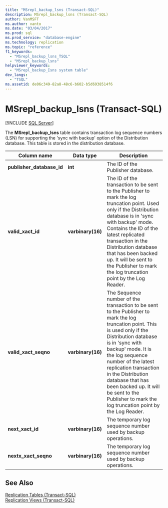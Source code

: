 ```yaml
---
title: "MSrepl_backup_lsns (Transact-SQL)"
description: MSrepl_backup_lsns (Transact-SQL)
author: VanMSFT
ms.author: vanto
ms.date: "03/04/2017"
ms.prod: sql
ms.prod_service: "database-engine"
ms.technology: replication
ms.topic: "reference"
f1_keywords:
  - "MSrepl_backup_lsns_TSQL"
  - "MSrepl_backup_lsns"
helpviewer_keywords:
  - "MSrepl_backup_Isns system table"
dev_langs:
  - "TSQL"
ms.assetid: de06c349-82a8-48c6-b602-b5d6938514f6
---
```

# MSrepl_backup_lsns (Transact-SQL)
[!INCLUDE [SQL Server](../../includes/applies-to-version/sqlserver.md)]

  The **MSrepl_backup_lsns** table contains transaction log sequence numbers (LSN) for supporting the 'sync with backup' option of the Distribution database. This table is stored in the distribution database.  
  
|Column name|Data type|Description|  
|-----------------|---------------|-----------------|  
|**publisher_database_id**|**int**|The ID of the Publisher database.|  
|**valid_xact_id**|**varbinary(16)**|The ID of the transaction to be sent to the Publisher to mark the log truncation point. Used only if the Distribution database is in 'sync with backup' mode. Contains the ID of the latest replicated transaction in the Distribution database that has been backed up. It will be sent to the Publisher to mark the log truncation point by the Log Reader.|  
|**valid_xact_seqno**|**varbinary(16)**|The Sequence number of the transaction to be sent to the Publisher to mark the log truncation point. This is used only if the Distribution database is in 'sync with backup' mode. It is the log sequence number of the latest replication transaction in the Distribution database that has been backed up. It will be sent to the Publisher to mark the log truncation point by the Log Reader.|  
|**next_xact_id**|**varbinary(16)**|The temporary log sequence number used by backup operations.|  
|**nextx_xact_seqno**|**varbinary(16)**|The temporary log sequence number used by backup operations.|  
  
## See Also  
 [Replication Tables &#40;Transact-SQL&#41;](../../relational-databases/system-tables/replication-tables-transact-sql.md)   
 [Replication Views &#40;Transact-SQL&#41;](../../relational-databases/system-views/replication-views-transact-sql.md)  
  
  
